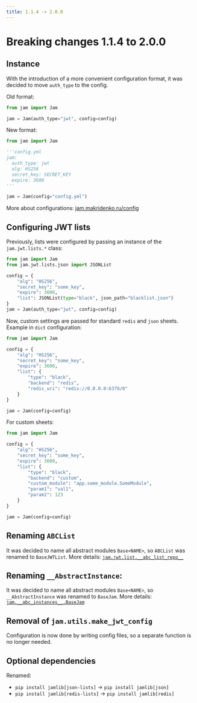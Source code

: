 ```yaml
---
title: 1.1.4 -> 2.0.0
---
```


# Breaking changes 1.1.4 to 2.0.0

## Instance

With the introduction of a more convenient configuration format, it was decided to move `auth_type` to the config.

Old format:
```python
from jam import Jam

jam = Jam(auth_type="jwt", config=config)
```


New format:
```python
from jam import Jam

'''config.yml
jam:
  auth_type: jwt
  alg: HS256
  secret_key: SECRET_KEY
  expire: 3600
'''

jam = Jam(config="config.yml")
```
More about configurations: [jam.makridenko.ru/config](/config)

## Configuring JWT lists

Previously, lists were configured by passing an instance of the `jam.jwt.lists.*` class:
```python
from jam import Jam
from jam.jwt.lists.json import JSONList

config = {
    "alg": "HS256",
    "secret_key": "some_key",
    "expire": 3600,
    "list": JSONList(type="black", json_path="blacklist.json")
}
jam = Jam(auth_type="jwt", config=config)
```

Now, custom settings are passed for standard `redis` and `json` sheets. Example in `dict` configuration:
```python
from jam import Jam

config = {
    "alg": "HS256",
    "secret_key": "some_key",
    "expire": 3600,
    "list": {
        "type": "black",
        "backend": "redis",
        "redis_uri": "redis://0.0.0.0:6379/0"
    }
}

jam = Jam(config=config)
```

For custom sheets:
```python
from jam import Jam

config = {
    "alg": "HS256",
    "secret_key": "some_key",
    "expire": 3600,
    "list": {
        "type": "black",
        "backend": "custom",
        "custom_module": "app.some_module.SomeModule",
        "param1": "val1",
        "param2": 123
    }
}

jam = Jam(config=config)
```

## Renaming `ABCList`
It was decided to name all abstract modules `Base<NAME>`, so `ABCList` was renamed to `BaseJWTList`.
More details: [`jam.jwt.list.__abc_list_repo__`](/api/jwt/lists/abc_lists/)


## Renaming `__AbstractInstance`:
It was decided to name all abstract modules `Base<NAME>`, so `__AbstractInstance` was renamed to `BaseJam`.
More details: [`jam.__abc_instances__.BaseJam`](/api/abc_instance/)

## Removal of `jam.utils.make_jwt_config`
Configuration is now done by writing config files, so a separate function is no longer needed.

## Optional dependencies
Renamed:
* `pip install jamlib[json-lists]` -> `pip install jamlib[json]`
* `pip install jamlib[redis-lists]` -> `pip install jamlib[redis]`